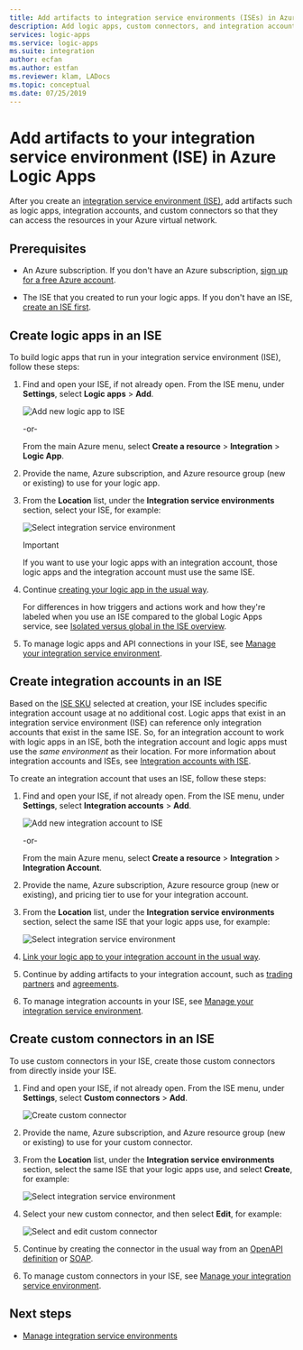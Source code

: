```yaml
---
title: Add artifacts to integration service environments (ISEs) in Azure Logic Apps
description: Add logic apps, custom connectors, and integration accounts to your integration service environment (ISE) to access Azure virtual networks (VNETs), while staying private and isolated from public or "global" Azure
services: logic-apps
ms.service: logic-apps
ms.suite: integration
author: ecfan
ms.author: estfan
ms.reviewer: klam, LADocs
ms.topic: conceptual
ms.date: 07/25/2019
---
```


# Add artifacts to your integration service environment (ISE) in Azure Logic Apps

After you create an [integration service environment (ISE)](../logic-apps/connect-virtual-network-vnet-isolated-environment-overview.md), add artifacts such as logic apps, integration accounts, and custom connectors so that they can access the resources in your Azure virtual network.

## Prerequisites

* An Azure subscription. If you don't have an Azure subscription, [sign up for a free Azure account](https://azure.microsoft.com/free/).

* The ISE that you created to run your logic apps. If you don't have an ISE, [create an ISE first](../logic-apps/connect-virtual-network-vnet-isolated-environment.md).

<a name="create-logic-apps-environment"></a>

## Create logic apps in an ISE

To build logic apps that run in your integration service environment (ISE), follow these steps:

1. Find and open your ISE, if not already open. From the ISE menu, under **Settings**, select **Logic apps** > **Add**.

   ![Add new logic app to ISE](./media/add-artifacts-integration-service-environment-ise/add-logic-app-to-ise.png)

   -or-

   From the main Azure menu, select **Create a resource** > **Integration** > **Logic App**.

1. Provide the name, Azure subscription, and Azure resource group (new or existing) to use for your logic app.

1. From the **Location** list, under the **Integration service environments** section, select your ISE, for example:

   ![Select integration service environment](./media/add-artifacts-integration-service-environment-ise/create-logic-app-with-integration-service-environment.png)

   > [!IMPORTANT]
   > If you want to use your logic apps with an integration account, 
   > those logic apps and the integration account must use the same ISE.

1. Continue [creating your logic app in the usual way](../logic-apps/quickstart-create-first-logic-app-workflow.md).

   For differences in how triggers and actions work and how they're labeled when you use an ISE compared to the global Logic Apps service, see [Isolated versus global in the ISE overview](../logic-apps/connect-virtual-network-vnet-isolated-environment-overview.md#difference).

1. To manage logic apps and API connections in your ISE, see [Manage your integration service environment](../logic-apps/ise-manage-integration-service-environment.md).

<a name="create-integration-account-environment"></a>

## Create integration accounts in an ISE

Based on the [ISE SKU](../logic-apps/connect-virtual-network-vnet-isolated-environment-overview.md#ise-level) selected at creation, your ISE includes specific integration account usage at no additional cost. Logic apps that exist in an integration service environment (ISE) can reference only integration accounts that exist in the same ISE. So, for an integration account to work with logic apps in an ISE, both the integration account and logic apps must use the *same environment* as their location. For more information about integration accounts and ISEs, see [Integration accounts with ISE](connect-virtual-network-vnet-isolated-environment-overview.md#create-integration-account-environment
).

To create an integration account that uses an ISE, follow these steps:

1. Find and open your ISE, if not already open. From the ISE menu, under **Settings**, select **Integration accounts** > **Add**.

   ![Add new integration account to ISE](./media/add-artifacts-integration-service-environment-ise/add-integration-account-to-ise.png)

   -or-

   From the main Azure menu, select **Create a resource** > **Integration** > **Integration Account**.

1. Provide the name, Azure subscription, Azure resource group (new or existing), and pricing tier to use for your integration account.

1. From the **Location** list, under the **Integration service environments** section, select the same ISE that your logic apps use, for example:

   ![Select integration service environment](./media/add-artifacts-integration-service-environment-ise/create-integration-account-with-integration-service-environment.png)

1. [Link your logic app to your integration account in the usual way](../logic-apps/logic-apps-enterprise-integration-create-integration-account.md#link-account).

1. Continue by adding artifacts to your integration account, such as [trading partners](../logic-apps/logic-apps-enterprise-integration-partners.md) and [agreements](../logic-apps/logic-apps-enterprise-integration-agreements.md).

1. To manage integration accounts in your ISE, see [Manage your integration service environment](../logic-apps/ise-manage-integration-service-environment.md).

<a name="create-custom-connectors-environment"></a>

## Create custom connectors in an ISE

To use custom connectors in your ISE, create those custom connectors from directly inside your ISE.

1. Find and open your ISE, if not already open. From the ISE menu, under **Settings**, select **Custom connectors** > **Add**.

   ![Create custom connector](./media/add-artifacts-integration-service-environment-ise/add-custom-connector-to-ise.png)

1. Provide the name, Azure subscription, and Azure resource group (new or existing) to use for your custom connector.

1. From the **Location** list, under the **Integration service environments** section, select the same ISE that your logic apps use, and select **Create**, for example:

   ![Select integration service environment](./media/add-artifacts-integration-service-environment-ise/create-custom-connector-with-integration-service-environment.png)

1. Select your new custom connector, and then select **Edit**, for example:

   ![Select and edit custom connector](./media/add-artifacts-integration-service-environment-ise/edit-custom-connectors.png)

1. Continue by creating the connector in the usual way from an [OpenAPI definition](https://docs.microsoft.com/connectors/custom-connectors/define-openapi-definition#import-the-openapi-definition) or [SOAP](https://docs.microsoft.com/connectors/custom-connectors/create-register-logic-apps-soap-connector#2-define-your-connector).

1. To manage custom connectors in your ISE, see [Manage your integration service environment](../logic-apps/ise-manage-integration-service-environment.md).

## Next steps

* [Manage integration service environments](../logic-apps/ise-manage-integration-service-environment.md)
